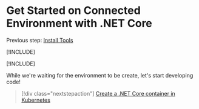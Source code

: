# Get Started on Connected Environment with .NET Core

Previous step: [Install Tools](get-started-netcore-01.md)

[!INCLUDE[](common/sign-into-azure.md)]

[!INCLUDE[](common/create-env-cli.md)]

While we're waiting for the environment to be create, let's start developing code!

> [!div class="nextstepaction"]
> [Create a .NET Core container in Kubernetes](get-started-netcore-03.md)

